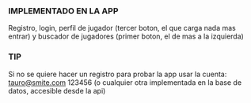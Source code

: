 ### IMPLEMENTADO EN LA APP
Registro, login, perfil de jugador (tercer boton, el que carga nada mas entrar) y buscador de jugadores (primer boton, el de mas a la izquierda)

### TIP
Si no se quiere hacer un registro para probar la app usar la cuenta:
tauro@smite.com
123456
(o cualquier otra implementada en la base de datos, accesible desde la api)

